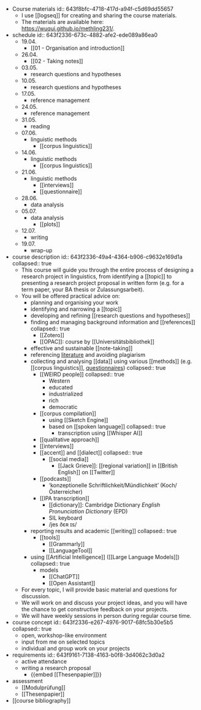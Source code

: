 - Course materials
  id:: 643f8bfc-4718-417d-a94f-c5d69dd55657
	- I use [[logseq]] for creating and sharing the course materials.
	- The materials are available here: https://wuqui.github.io/methling231/.
- schedule
  id:: 643f2336-673c-4882-afe2-ede089a86ea0
	- 19.04.
		- [[01 - Organisation and introduction]]
	- 26.04.
		- [[02 - Taking notes]]
	- 03.05.
		- research questions and hypotheses
	- 10.05.
		- research questions and hypotheses
	- 17.05.
		- reference management
	- 24.05.
		- reference management
	- 31.05.
		- reading
	- 07.06.
		- linguistic methods
			- [[corpus linguistics]]
	- 14.06.
		- linguistic methods
			- [[corpus linguistics]]
	- 21.06.
		- linguistic methods
			- [[interviews]]
			- [[questionnaire]]
	- 28.06.
		- data analysis
	- 05.07.
		- data analysis
			- [[plots]]
	- 12.07.
		- writing
	- 19.07.
		- wrap-up
- course description
  id:: 643f2336-49a4-4364-b906-c9632e169d1a
  collapsed:: true
	- This course will guide you through the entire process of designing a research project in linguistics, from identifying a [[topic]] to presenting a research project proposal in written form (e.g. for a term paper, your BA thesis or Zulassungsarbeit).
	- You will be offered practical advice on:
		- planning and organising your work
		- identifying and narrowing a [[topic]]
		- developing and refining [[research questions and hypotheses]]
		- finding and managing background information and [[references]]
		  collapsed:: true
			- [[Zotero]]
			- [[OPAC]]: course by [[Universitätsbibliothek]]
		- effective and sustainable [[note-taking]]
		- referencing [literature]([[references]]) and avoiding plagiarism
		- collecting and analysing [[data]] using various [[methods]] (e.g. [[corpus linguistics]], [questionnaires]([[questionnaire]]))
		  collapsed:: true
			- [[WEIRD people]]
			  collapsed:: true
				- Western
				- educated
				- industrialized
				- rich
				- democratic
			- [[corpus compilation]]
				- using [[Sketch Engine]]
				- based on [[spoken language]]
				  collapsed:: true
					- transcription using [[Whisper AI]]
			- [[qualitative approach]]
			- [[interviews]]
			- [[accent]] and [[dialect]]
			  collapsed:: true
				- [[social media]]
					- [[Jack Grieve]]: [[regional variation]] in [[British English]] on [[Twitter]]
			- [[podcasts]]
				- ‘konzeptionelle Schriftlichkeit/Mündlichkeit’ (Koch/Österreicher)
			- [[IPA transcription]]
				- [[dictionary]]: Cambridge Dictionary *English Pronunciation Dictionary* (EPD)
				- SIL keyboard
				- /jes ðɛʀ ɪs/
		- reporting results and academic [[writing]]
		  collapsed:: true
			- [[tools]]
				- [[Grammarly]]
				- [[LanguageTool]]
		- using [[Artificial Intelligence]] ([[Large Language Models]])
		  collapsed:: true
			- models
				- [[ChatGPT]]
				- [[Open Assistant]]
	- For every topic, I will provide basic material and questions for discussion.
	- We will work on and discuss your project ideas, and you will have the chance to get constructive feedback on your projects.
	- We will have weekly sessions in person during regular course time.
- course concept
  id:: 643f2336-e267-4976-9017-68fc5b30e5b5
  collapsed:: true
	- open, workshop-like environment
	- input from me on selected topics
	- individual and group work on your projects
- requirements
  id:: 643f9161-7138-4163-b0f8-3d4062c3d0a2
	- active attendance
	- writing a research proposal
		- {{embed [[Thesenpapier]]}}
- assessment
	- [[Modulprüfung]]
	- [[Thesenpapier]]
- [[course bibliography]]